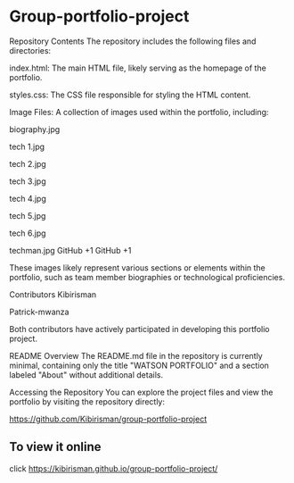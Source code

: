 # Group-portfolio-project

 Repository Contents
The repository includes the following files and directories:

index.html: The main HTML file, likely serving as the homepage of the portfolio.

styles.css: The CSS file responsible for styling the HTML content.

Image Files: A collection of images used within the portfolio, including:

biography.jpg

tech 1.jpg

tech 2.jpg

tech 3.jpg

tech 4.jpg

tech 5.jpg

tech 6.jpg

techman.jpg
GitHub
+1
GitHub
+1

These images likely represent various sections or elements within the portfolio, such as team member biographies or technological proficiencies.

Contributors
Kibirisman

Patrick-mwanza

Both contributors have actively participated in developing this portfolio project.

 README Overview
The README.md file in the repository is currently minimal, containing only the title "WATSON PORTFOLIO" and a section labeled "About" without additional details.

Accessing the Repository
You can explore the project files and view the portfolio by visiting the repository directly:

 https://github.com/Kibirisman/group-portfolio-project
## To view it online
click https://kibirisman.github.io/group-portfolio-project/
